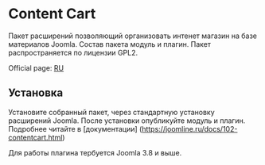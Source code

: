 # Content Cart
Пакет расширений позволяющий организовать интенет магазин на базе материалов Joomla. Состав пакета модуль и плагин. Пакет распространяется по лицензии GPL2.

Official page: [RU](https://joomline.ru/rasshirenija/plugin/contentcart.html)


## Установка
Установите собранный пакет, через стандартную установку расширений Joomla. После установки опубликуйте модуль и плагин. Подробнее читайте в [документации] (https://joomline.ru/docs/102-contentcart.html)

Для работы плагина тербуется Joomla 3.8 и выше.